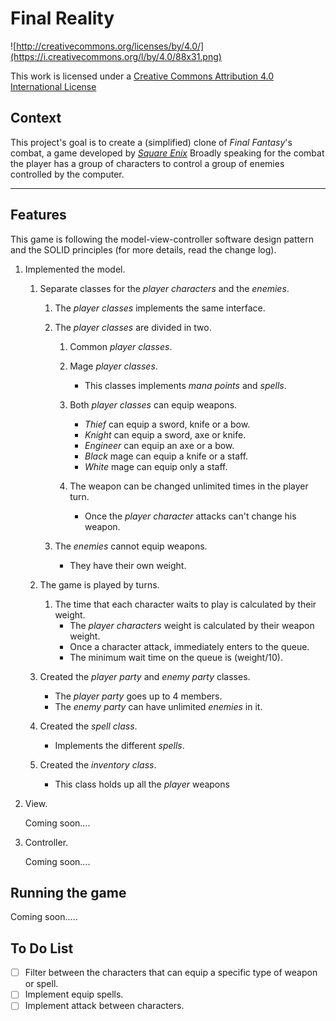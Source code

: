 Final Reality
=============

![http://creativecommons.org/licenses/by/4.0/](https://i.creativecommons.org/l/by/4.0/88x31.png)

This work is licensed under a 
[Creative Commons Attribution 4.0 International License](http://creativecommons.org/licenses/by/4.0/)

Context
-------

This project's goal is to create a (simplified) clone of _Final Fantasy_'s combat, a game developed
by [_Square Enix_](https://www.square-enix.com)
Broadly speaking for the combat the player has a group of characters to control a group of 
enemies controlled by the computer.

---

Features
-------

This game is following the model-view-controller software design pattern and the SOLID principles (for more details, read the change log).

1. Implemented the model.  

    1. Separate classes for the _player characters_ and the _enemies_.
    
        1. The _player classes_ implements the same interface.  
        
        2. The _player classes_ are divided in two. 
        
            1. Common _player classes_.  
              
            2. Mage _player classes_.
            
                * This classes implements _mana points_ and _spells_.
                
            3. Both _player classes_ can equip weapons.
            
                * _Thief_ can equip a sword, knife or a bow.
                * _Knight_ can equip a sword, axe or knife.
                * _Engineer_ can equip an axe or a bow.
                * _Black_ mage can equip a knife or a staff.
                * _White_ mage can equip only a staff.
                
            4. The weapon can be changed unlimited times in the player turn.
                * Once the _player character_ attacks can't change his weapon.
                
        3. The _enemies_ cannot equip weapons.
            * They have their own weight.
            
    2. The game is played by turns.
    
        1. The time that each character waits to play is calculated by their weight.
            * The _player characters_ weight is calculated by their weapon weight.
            * Once a character attack, immediately enters to the queue.
            * The minimum wait time on the queue is (weight/10).
             
    3. Created the _player party_ and _enemy party_ classes.
    
        * The _player party_ goes up to 4 members.
        * The _enemy party_ can have unlimited _enemies_ in it.
        
    4. Created the _spell class_.
    
        * Implements the different _spells_.
        
    5. Created the _inventory class_.
    
        * This class holds up all the _player_ weapons
        
2. View.
    
    Coming soon....

3. Controller.
    
    Coming soon....


Running the game
----------------

Coming soon.....


To Do List
----------

- [ ] Filter between the characters that can equip a specific type of weapon or spell.
- [ ] Implement equip spells.
- [ ] Implement attack between characters.
